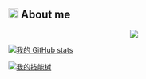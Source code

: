 ## <img src="https://camo.githubusercontent.com/8653492b3ab0c46cc580ad293f0555880ecf8ac82f0a761f17af1335e85e4de6/68747470733a2f2f71706c7573706963747572652e6f73732d636e2d6265696a696e672e616c6979756e63732e636f6d2f364c6a6a51412f48692e676966" height="20"> About me


<p align="center">
  <img src="https://readme-typing-svg.herokuapp.com?font=Fira+Code&pause=1000&color=1B99F7&repeat=false&width=435&lines=%E4%BB%A5%E4%B8%AD%E6%9C%89%E8%B6%B3%E4%B9%90%E8%80%85%EF%BC%8C%E4%B8%8D%E7%9F%A5%E5%8F%A3%E4%BD%93%E4%B9%8B%E5%A5%89%E4%B8%8D%E8%8B%A5%E4%BA%BA%E4%B9%9F"/>
</p>

 [![我的 GitHub stats](https://github-readme-stats.vercel.app/api?username=Moonofweisheng&show_icons=true&locale=cn)](https://github.com/Moonofweisheng)
 
[![我的技能树](https://github-readme-stats.vercel.app/api/top-langs/?username=Moonofweisheng&layout=compact&locale=cn)](https://github.com/Moonofweisheng)


